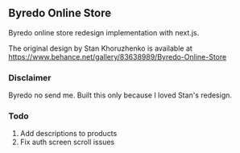 ## Byredo Online Store

Byredo online store redesign implementation with next.js.

The original design by Stan Khoruzhenko is available at https://www.behance.net/gallery/83638989/Byredo-Online-Store

### Disclaimer

Byredo no send me. Built this only because I loved Stan's redesign.

### Todo

1. Add descriptions to products
2. Fix auth screen scroll issues